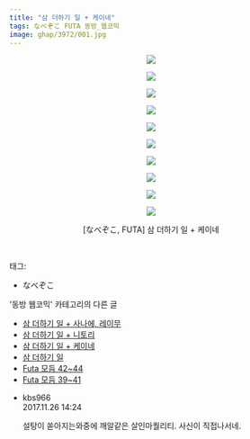 ```yaml
---
title: "삼 더하기 일 + 케이네"
tags: なべぞこ FUTA 동방_웹코믹
image: ghap/3972/001.jpg
---
```

<div class="article">
<p style="text-align: center; clear: none; float: none;"><img src="{{ site.nasurl }}/ghap/3972/001.jpg"/></p>
<p style="text-align: center; clear: none; float: none;"><img src="{{ site.nasurl }}/ghap/3972/002.jpg"/></p>
<p style="text-align: center; clear: none; float: none;"><img src="{{ site.nasurl }}/ghap/3972/003.jpg"/></p>
<p style="text-align: center; clear: none; float: none;"><img src="{{ site.nasurl }}/ghap/3972/004.jpg"/></p>
<p style="text-align: center; clear: none; float: none;"><img src="{{ site.nasurl }}/ghap/3972/005.jpg"/></p>
<p style="text-align: center; clear: none; float: none;"><img src="{{ site.nasurl }}/ghap/3972/006.jpg"/></p>
<p style="text-align: center; clear: none; float: none;"><img src="{{ site.nasurl }}/ghap/3972/007.jpg"/></p>
<p style="text-align: center; clear: none; float: none;"><img src="{{ site.nasurl }}/ghap/3972/008.jpg"/></p>
<p style="text-align: center; clear: none; float: none;"><img src="{{ site.nasurl }}/ghap/3972/009.jpg"/></p>
<p style="text-align: center; clear: none; float: none;"><img src="{{ site.nasurl }}/ghap/3972/010.jpg"/></p>
<p style="text-align: center; clear: none; float: none;">[なべぞこ, FUTA] 삼 더하기 일 + 케이네</p>
<p><br/></p>
</div><div class="tagTrail">
<p>태그: </p>
<ul>
<li>なべぞこ</li>
</ul>
</div><div class="another">
<p>'동방 웹코믹' 카테고리의 다른 글</p>
<ul>
<li><a href="/2017-11-26-ghap_3974">삼 더하기 일 + 사나에, 레이무</a></li>
<li><a href="/2017-11-26-ghap_3973">삼 더하기 일 + 니토리</a></li>
<li><a href="/2017-11-26-ghap_3972">삼 더하기 일 + 케이네</a></li>
<li><a href="/2017-11-26-ghap_3971">삼 더하기 일</a></li>
<li><a href="/2017-11-25-ghap_3969">Futa 모듬 42~44</a></li>
<li><a href="/2017-11-25-ghap_3968">Futa 모듬 39~41</a></li>
</ul>
</div><div class="cb_module cb_fluid">
<div class="cb_wrt cb_profile">
<div class="comment">
<ul>
<li class="cb_thumb_off" id="comment15137733">
<div class="cb_comment_area">
<div class="cb_info_area">
<div class="cb_section">
<span class="cb_nick_name">kbs966</span>
</div>
<div class="cb_section">
<span class="cb_date">2017.11.26 14:24 </span>
</div>
</div>
<div class="cb_dsc_comment">
<p class="cb_dsc">
											설탕이 쏟아지는와중에 깨알같은 살인마퀄리티. 사신이 직접나서네.
										</p>
</div>
</div></li>
</ul>
</div>
</div><!-- commentList close -->
</div>